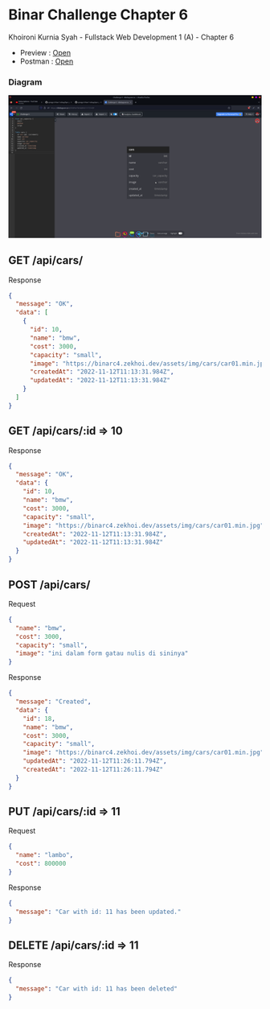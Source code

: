 # Binar Challenge Chapter 6

Khoironi Kurnia Syah - Fullstack Web Development 1 (A) - Chapter 6

- Preview : [Open](https://binarc5.zekhoi.dev/api/cars/)
- Postman : [Open](https://www.postman.com/zekhoi/workspace/binar-synrgy/collection/14844670-019b04c1-0227-4c16-a459-0e8089f9ce58?action=share&creator=14844670)

### Diagram

![diagram](./submission/diagram.png)

## GET /api/cars/

Response

```json
{
  "message": "OK",
  "data": [
    {
      "id": 10,
      "name": "bmw",
      "cost": 3000,
      "capacity": "small",
      "image": "https://binarc4.zekhoi.dev/assets/img/cars/car01.min.jpg",
      "createdAt": "2022-11-12T11:13:31.984Z",
      "updatedAt": "2022-11-12T11:13:31.984Z"
    }
  ]
}
```

## GET /api/cars/:id => 10

Response

```json
{
  "message": "OK",
  "data": {
    "id": 10,
    "name": "bmw",
    "cost": 3000,
    "capacity": "small",
    "image": "https://binarc4.zekhoi.dev/assets/img/cars/car01.min.jpg",
    "createdAt": "2022-11-12T11:13:31.984Z",
    "updatedAt": "2022-11-12T11:13:31.984Z"
  }
}
```

## POST /api/cars/

Request

```json
{
  "name": "bmw",
  "cost": 3000,
  "capacity": "small",
  "image": "ini dalam form gatau nulis di sininya"
}
```

Response

```json
{
  "message": "Created",
  "data": {
    "id": 18,
    "name": "bmw",
    "cost": 3000,
    "capacity": "small",
    "image": "https://binarc4.zekhoi.dev/assets/img/cars/car01.min.jpg",
    "updatedAt": "2022-11-12T11:26:11.794Z",
    "createdAt": "2022-11-12T11:26:11.794Z"
  }
}
```

## PUT /api/cars/:id => 11

Request

```json
{
  "name": "lambo",
  "cost": 800000
}
```

Response

```json
{
  "message": "Car with id: 11 has been updated."
}
```

## DELETE /api/cars/:id => 11

Response

```json
{
  "message": "Car with id: 11 has been deleted"
}
```
